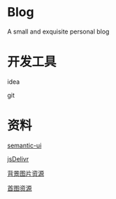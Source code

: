 # Blog
A small and exquisite personal blog

# 开发工具 
idea

git

# 资料
[semantic-ui](https://semantic-ui.com/)

[jsDelivr](http://www.jsdelivr.com/)

[背景图片资源](https://www.toptal.com/designers/subtlepatterns/)

[首图资源](https://picsum.photos/images)